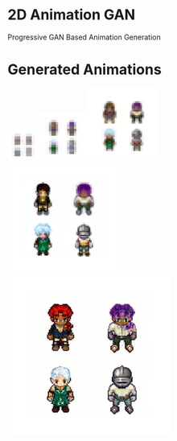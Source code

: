 # 2D Animation GAN
 Progressive GAN Based Animation Generation
 
# Generated Animations
 
 <img src="assets/generated_4.gif" width="60" height="60"/><img src="assets/generated_8.gif" width="96" height="96"/><img src="assets/generated_16.gif" width="144" height="144"/><img src="assets/generated_32.gif" width="216" height="216"/><img src="assets/generated_64.gif" width="324" height="324"/>
